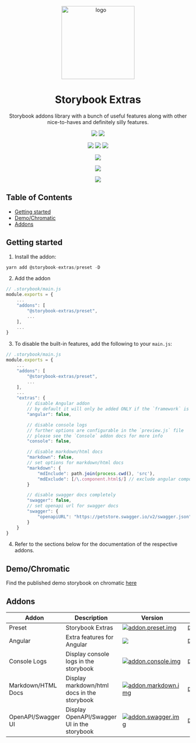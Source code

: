 <div align="center">

<img src="https://github.com/sheriffMoose/storybook-extras/blob/master/logos/extras.png?raw=true" alt="logo" width="200" />

<h1>Storybook Extras</h1>

<p>Storybook addons library with a bunch of useful features along with other nice-to-haves and definitely silly features.</p>

[![][badge.release]][link.release]
[![][badge.license]][link.license]

![][badge.node]
![][badge.npm]
![][badge.downloads]

[![][badge.storybook]][link.npm]

[![][badge.health]][link.snyk]

[![][badge.banner]][link.npm]

</div>

<h2>Table of Contents</h2>

- [Getting started](#getting-started)
- [Demo/Chromatic](#demochromatic)
- [Addons](#addons)

## Getting started

1. Install the addon:

```js
yarn add @storybook-extras/preset -D
```

2. Add the addon

```js
// .storybook/main.js
module.exports = {
    ...
    "addons": [
        "@storybook-extras/preset",
        ...
    ],
    ...
}
```

3. To disable the built-in features, add the following to your `main.js`:

```js
// .storybook/main.js
module.exports = {
    ...
    "addons": [
        "@storybook-extras/preset",
        ...
    ],
    ...
    "extras": {
        // disable Angular addon
        // by default it will only be added ONLY if the `framework` is set to `@storybook/angular`
        "angular": false,

        // disable console logs
        // further options are configurable in the `preview.js` file
        // please see the `Console` addon docs for more info
        "console": false,

        // disable markdown/html docs
        "markdown": false,
        // set options for markdown/html docs
        "markdown": {
            "mdInclude": path.join(process.cwd(), 'src'),
            "mdExclude": [/\.component.html$/] // exclude angular component html files
        }

        // disable swagger docs completely
        "swagger": false,
        // set openapi url for swagger docs
        "swagger": {
            "openapiURL": "https://petstore.swagger.io/v2/swagger.json"
        }
    }
}
```

4. Refer to the sections below for the documentation of the respective addons.

## Demo/Chromatic

Find the published demo storybook on chromatic [here](https://master--63c1a45beed1a8f036a44e28.chromatic.com/)

## Addons

| Addon              | Description                                 | Version                                      |                                                                                                 |
| ------------------ | ------------------------------------------- | -------------------------------------------- | ----------------------------------------------------------------------------------------------- |
| Preset | Storybook Extras | [![addon.preset.img]][addon.preset.link]     | [`Docs`](https://github.com/sheriffMoose/storybook-extras/#readme)
| Angular            | Extra features for Angular                  | [![][addon.angular.img]][addon.angular.link] | [`Docs`](https://github.com/sheriffMoose/storybook-extras/tree/master/packages/angular#readme)  |
| Console Logs       | Display console logs in the storybook       | [![addon.console.img]][addon.console.link]   | [`Docs`](https://github.com/sheriffMoose/storybook-extras/tree/master/packages/console#readme)  |
| Markdown/HTML Docs | Display markdown/html docs in the storybook | [![addon.markdown.img]][addon.markdown.link] | [`Docs`](https://github.com/sheriffMoose/storybook-extras/tree/master/packages/markdown#readme) |
| OpenAPI/Swagger UI | Display OpenAPI/Swagger UI in the storybook | [![addon.swagger.img]][addon.swagger.link]   | [`Docs`](https://github.com/sheriffMoose/storybook-extras/tree/master/packages/swagger#readme)  |

[addon.preset.img]: https://img.shields.io/npm/v/@storybook-extras/preset?logo=storybook&logoColor=white&label=&color=grey&labelColor=FF4785&style=for-the-badge
[addon.preset.link]: https://www.npmjs.com/package/@storybook-extras/preset
[addon.angular.img]: https://img.shields.io/npm/v/@storybook-extras/angular?logo=angular&label=&color=grey&labelColor=DD0031&style=for-the-badge
[addon.angular.link]: https://www.npmjs.com/package/@storybook-extras/angular
[addon.console.img]: https://img.shields.io/npm/v/@storybook-extras/console?logo=windowsterminal&label=&color=grey&labelColor=339933&logoColor=white&style=for-the-badge
[addon.console.link]: https://www.npmjs.com/package/@storybook-extras/console
[addon.markdown.img]: https://img.shields.io/npm/v/@storybook-extras/markdown?logo=markdown&label=&color=grey&labelColor=orange&style=for-the-badge
[addon.markdown.link]: https://www.npmjs.com/package/@storybook-extras/markdown
[addon.swagger.img]: https://img.shields.io/npm/v/@storybook-extras/swagger?logo=swagger&label=&color=grey&labelColor=85EA2D&logoColor=black&style=for-the-badge
[addon.swagger.link]: https://www.npmjs.com/package/@storybook-extras/swagger
[badge.logo]: https://github.com/sheriffMoose/storybook-extras/blob/master/logo.png?raw=true
[badge.release]: https://badge.shields.io/github/actions/workflow/status/sheriffMoose/storybook-extras/release.yml?logo=github&label=release
[badge.license]: https://badge.shields.io/github/license/sheriffMoose/storybook-extras?logo=github
[badge.node]: https://badge.shields.io/node/v/@storybook-extras/preset?logo=node.js&logoColor=white&labelColor=339933&color=grey&label=
[badge.npm]: https://badge.shields.io/npm/v/@storybook-extras/preset?logo=npm&logoColor=white&labelColor=CB3837&color=grey&label=
[badge.downloads]: https://badge.shields.io/npm/dt/@storybook-extras/preset?logo=docusign&logoColor=white&labelColor=purple&color=grey&label=
[badge.angular]: https://badge.shields.io/npm/dependency-version/@storybook-extras/preset/dev/@angular/core?logo=angular&labelColor=DD0031&color=grey&label=
[badge.storybook]: https://badge.shields.io/npm/dependency-version/@storybook-extras/preset/dev/storybook?logo=storybook&logoColor=white&labelColor=FF4785&color=grey&label=
[badge.typescript]: https://badge.shields.io/npm/dependency-version/@storybook-extras/preset/dev/typescript?logo=typescript&logoColor=white&labelColor=3178C6&color=grey&label=
[badge.health]: https://snyk.io/advisor/npm-package/@storybook-extras/preset/badge.svg
[badge.banner]: https://nodei.co/npm/@storybook-extras/preset.png
[link.release]: https://github.com/sheriffMoose/storybook-extras/actions/workflows/release.yml
[link.license]: https://github.com/sheriffMoose/storybook-extras/blob/master/LICENSE
[link.npm]: https://npmjs.org/package/@storybook-extras/preset
[link.snyk]: https://snyk.io/advisor/npm-package/@storybook-extras/preset
